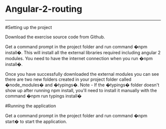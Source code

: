 # Angular-2-routing
----------------------------------------------------------------------------------------------------------------------
#Setting up the project

Download the exercise source code from Github. 

Get a command prompt in the project folder and run command �npm install�. 
This will install all the external libraries required including angular 2 modules. 
You need to have the internet connection when you run �npm install�.

Once you have successfully downloaded the external modules you can see there are two new folders created in your project folder called �node_modules� and �typings�. 
Note - If the �typings� folder doesn't show up after running npm install, you'll need to install it manually with the command �npm run typings install�

#Running the application

Get a command prompt in the project folder and run command �npm start� to start the application. 


